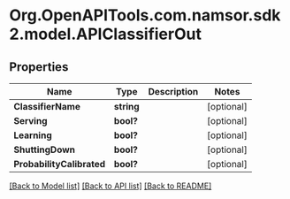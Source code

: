 # Org.OpenAPITools.com.namsor.sdk2.model.APIClassifierOut
## Properties

Name | Type | Description | Notes
------------ | ------------- | ------------- | -------------
**ClassifierName** | **string** |  | [optional] 
**Serving** | **bool?** |  | [optional] 
**Learning** | **bool?** |  | [optional] 
**ShuttingDown** | **bool?** |  | [optional] 
**ProbabilityCalibrated** | **bool?** |  | [optional] 

[[Back to Model list]](../README.md#documentation-for-models) [[Back to API list]](../README.md#documentation-for-api-endpoints) [[Back to README]](../README.md)


